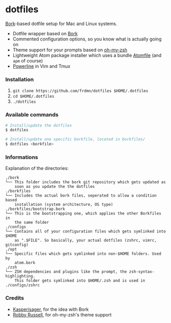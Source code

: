 dotfiles
========

[Bork](https://github.com/mattly/bork)-based dotfile setup for Mac and Linux systems.

* Dotfile wrapper based on [Bork](https://github.com/mattly/bork)
* Commented configuration options, so you know what is actually going on
* Theme support for your prompts based on [oh-my-zsh](https://github.com/robbyrussell/oh-my-zsh/)
* Lightweight Atom package installer which uses a bundle [Atomfile](opt/Atomfile) (and `apm` of course)
* [Powerline](https://github.com/Lokaltog/powerline) in Vim and Tmux

### Installation

1. `git clone https://github.com/frdmn/dotfiles $HOME/.dotfiles`
2. `cd $HOME/.dotfiles`
3. `./dotfiles`

### Available commands

```sh
# Install/update the dotfiles
$ dotfiles

# Install/update one specific borkfile, located in borkfiles/
$ dotfiles <borkfile>
```

### Informations

Explanation of the directories:

```
./bork
└── This folder includes the bork git repository which gets updated as
    soon as you update the the dotfiles
./borkfiles
└── Includes the actual bork files, seperated to allow a condition based
    installation (system architecture, OS type)
./borkfiles/bootstrap.bork
└── This is the bootstrapping one, which applies the other Borkfiles in
    the same folder
./configs
└── Contains all of your configuration files which gets symlinked into $HOME
    as ".$FILE". So basically, your actual dotfiles (zshrc, vimrc, gitconfig)
./opt
└── Specific files which gets symlinked into non-$HOME folders. Used by
    atom.bork
./zsh
└── ZSH dependencies and plugins like the prompt, the zsh-syntax-highlighting.
    This folder gets symlinked into $HOME/.zsh and is used in ./configs/zshrc
```

### Credits

* [Kasperisager](https://github.com/kasperisager), for the idea with Bork
* [Robby Russell](https://github.com/robbyrussell), for oh-my-zsh's theme support

